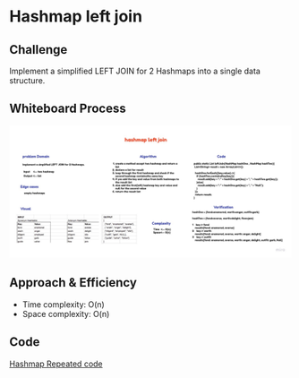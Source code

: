 # Hashmap left join


## Challenge
Implement a simplified LEFT JOIN for 2 Hashmaps into a single data structure.


## Whiteboard Process
![Hashmap left join](hashmap-left-join.jpg)


## Approach & Efficiency
 - Time complexity:  O(n)
 - Space complexity: O(n)

## Code
[Hashmap Repeated code](lib/src/main/java/hashmap/left/join/LeftJoin.java)